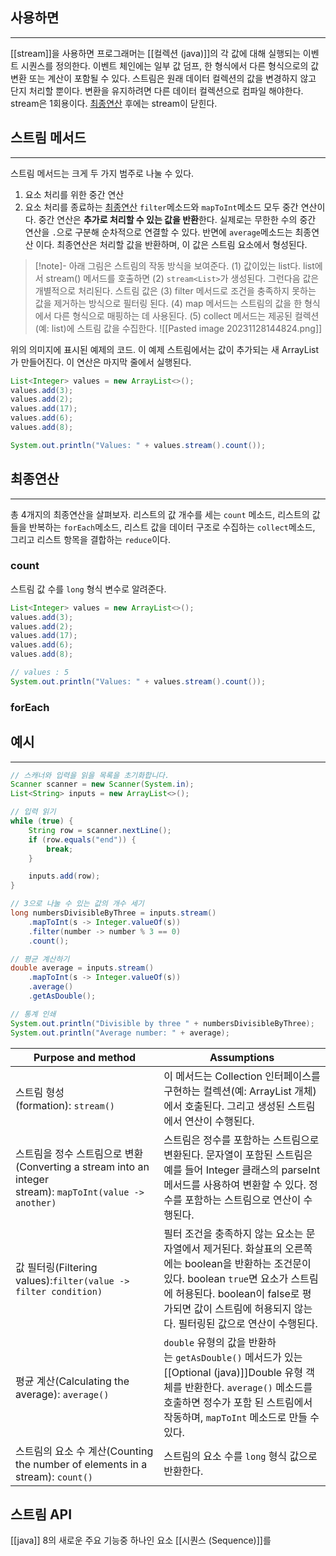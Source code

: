 ## 사용하면
---
[[stream]]을 사용하면 프로그래머는 [[컬렉션 (java)]]의 각 값에 대해 실행되는 이벤트 시퀀스를 정의한다.
이벤트 체인에는 일부 값 덤프, 한 형식에서 다른 형식으로의 값 변환 또는 계산이 포함될 수 있다.
스트림은 원래 데이터 컬렉션의 값을 변경하지 않고 단지 처리할 뿐이다. 변환을 유지하려면 다른 데이터 컬렉션으로 컴파일 해야한다.
stream은 1회용이다. [최종연산](#최종연산) 후에는 stream이 닫힌다.
## 스트림 메서드
---
스트림 메서드는 크게 두 가지 범주로 나눌 수 있다.
1. 요소 처리를 위한 중간 연산
2. 요소 처리를 종료하는 [최종연산](#최종연산)
`filter`메소드와 `mapToInt`메소드 모두 중간 연산이다. 중간 연산은 **추가로 처리할 수 있는 값을 반환**한다.
	실제로는 무한한 수의 중간 연산을 `.`으로 구분해 순차적으로 연결할 수 있다.
반면에 `average`메소드는 최종연산 이다. 최종연산은 처리할 값을 반환하며, 이 값은 스트림 요소에서 형성된다.

> [!note]- 아래 그림은 스트림의 작동 방식을 보여준다. 
>  (1) 값이있는 list다. list에서 stream() 메서드를 호출하면
>  (2) `stream<List>`가 생성된다. 그런다음 값은 개별적으로 처리된다. 스트림 값은
>  (3) filter 메서드로 조건을 충족하지 못하는 값을 제거하는 방식으로 필터링 된다.
>  (4) map 메서드는 스트림의 값을 한 형식에서 다른 형식으로 매핑하는 데 사용된다.
>  (5) collect 메서드는 제공된 컬렉션 (예: list)에 스트림 값을 수집한다.
> ![[Pasted image 20231128144824.png]]

위의 의미지에 표시된 예제의 코드. 이 예제 스트림에서는 값이 추가되는 새 ArrayList가 만들어진다. 이 연산은 마지막 줄에서 실행된다.
```java
List<Integer> values = new ArrayList<>();
values.add(3);
values.add(2);
values.add(17);
values.add(6);
values.add(8);

System.out.println("Values: " + values.stream().count());
```

## 최종연산 
---
총 4개지의 최종연산을 살펴보자.
	리스트의 값 개수를 세는 `count` 메소드, 리스트의 값들을 반복하는 `forEach`메소드, 리스트 값을 데이터 구조로 수집하는 `collect`메소드, 그리고 리스트 항목을 결합하는 `reduce`이다.

### count
스트림 값 수를 `long` 형식 변수로 알려준다.
```java
List<Integer> values = new ArrayList<>();
values.add(3);
values.add(2);
values.add(17);
values.add(6);
values.add(8);

// values : 5
System.out.println("Values: " + values.stream().count());
```

### forEach

## 예시
---
```java
// 스캐너와 입력을 읽을 목록을 초기화합니다.
Scanner scanner = new Scanner(System.in);
List<String> inputs = new ArrayList<>();

// 입력 읽기
while (true) {
    String row = scanner.nextLine();
    if (row.equals("end")) {
        break;
    }

    inputs.add(row);
}

// 3으로 나눌 수 있는 값의 개수 세기
long numbersDivisibleByThree = inputs.stream()
    .mapToInt(s -> Integer.valueOf(s))
    .filter(number -> number % 3 == 0)
    .count();

// 평균 계산하기
double average = inputs.stream()
    .mapToInt(s -> Integer.valueOf(s))
    .average()
    .getAsDouble();

// 통계 인쇄
System.out.println("Divisible by three " + numbersDivisibleByThree);
System.out.println("Average number: " + average);
```

|Purpose and method|Assumptions|
|---|---|
|스트림 형성(formation): `stream()`|이 메서드는 Collection 인터페이스를 구현하는 컬렉션(예: ArrayList 개체)에서 호출된다. 그리고 생성된 스트림에서 연산이 수행된다.|
|스트림을 정수 스트림으로 변환(Converting a stream into an integer stream): `mapToInt(value -> another)`|스트림은 정수를 포함하는 스트림으로 변환된다. 문자열이 포함된 스트림은 예를 들어 Integer 클래스의 parseInt 메서드를 사용하여 변환할 수 있다. 정수를 포함하는 스트림으로 연산이 수행된다.|
|값 필터링(Filtering values):`filter(value -> filter condition)`|필터 조건을 충족하지 않는 요소는 문자열에서 제거된다. 화살표의 오른쪽에는 boolean을 반환하는 조건문이 있다. boolean `true`면 요소가 스트림에 허용된다. boolean이 false로 평가되면 값이 스트림에 허용되지 않는다. 필터링된 값으로 연산이 수행된다.|
|평균 계산(Calculating the average): `average()`|`double` 유형의 값을 반환하는 `getAsDouble()` 메서드가 있는 [[Optional (java)]]Double 유형 객체를 반환한다. `average()` 메소드를 호출하면 정수가 포함 된 스트림에서 작동하며, `mapToInt` 메소드로 만들 수 있다.|
|스트림의 요소 수 계산(Counting the number of elements in a stream): `count()`|스트림의 요소 수를 `long` 형식 값으로 반환한다.|

## 스트림 API
[[java]] 8의 새로운 주요 기능중 하나인 요소 [[시퀀스 (Sequence)]]를
